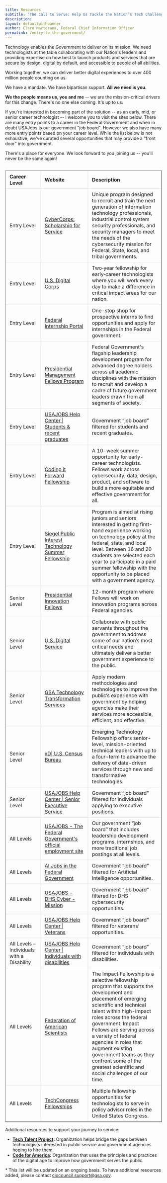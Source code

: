 ```yaml
---
title: Resources
subtitle: 'The Call to Serve: Help Us Tackle the Nation’s Tech Challenges'
description:
layout: defaultwithbanner
author: Clare Martorana, Federal Chief Information Officer
permalink: /entry-to-the-government/
---
```


Technology enables the Government to deliver on its mission. We need technologists at the table collaborating with our Nation's leaders and providing expertise on how best to launch products and services that are secure by design, digital by default, and accessible to people of all abilities.

Working together, we can deliver better digital experiences to over 400 million people counting on us.

We have a mandate. We have bipartisan support. **All we need is you.** 

**We the people means us, you and me** -- we are the mission-critical drivers for this change. There's no one else coming. It's up to us. 

If you're interested in becoming part of the solution -- as an early, mid, or senior career technologist -- I welcome you to visit the sites below. There are many entry points to a career in the Federal Government and when in doubt USAJobs is our government "job board". However we also have many more entry points based on your career level. While the list below is not exhaustive, we've curated several opportunities that may provide a "front door" into government.   

There's a place for everyone. We look forward to you joining us -- you'll never be the same again!

<div class="table-container">
    <table border="1" class="dataframe responsive-table" aria-label="Career Level & Job Listings">
  <thead>
    <tr style="text-align: right;">
      <th scope="col">Career Level</th>
      <th scope="col">Website</th>
      <th scope="col">Description</th>
    </tr>
  </thead>
  <tbody>
    <tr>
      <td>Entry Level</td>
      <td><a href="https://sfs.opm.gov/" aria-label="CyberCorps: Scholarship for Service, opens in a new window" target="_blank">CyberCorps: Scholarship for Service</a></td>
      <td>Unique program designed to recruit and train the next generation of information technology professionals, industrial control system security professionals, and security managers to meet the needs of the cybersecurity mission for Federal, State, local, and tribal governments.</td>
    </tr>
    <tr>
      <td>Entry Level</td>
      <td><a href="https://digitalcorps.gsa.gov/" aria-label="U.S. Digital Corps, opens in a new window" target="_blank">U.S. Digital Corps</a></td>
      <td>Two‑year fellowship for early‑career technologists where you will work every day to make a difference in critical impact areas for our nation.</td>
    </tr>
    <tr>
      <td>Entry Level</td>
      <td><a href="https://intern.usajobs.gov/Search/Results?hp=student&wt=15328&s=salary&sd=desc&p=1" aria-label="Federal Internship Portal, opens in a new window" target="_blank">Federal Internship Portal</a></td>
      <td>One-stop shop for prospective interns to find opportunities and apply for internships in the Federal government.</td>
    </tr>
    <tr>
      <td>Entry Level</td>
      <td><a href="https://www.pmf.gov/" aria-label="Presidential Management Fellows Program, opens in a new window" target="_blank">Presidential Management Fellows Program</a></td>
      <td>Federal Government's flagship leadership development program for advanced degree holders across all academic disciplines with the mission to recruit and develop a cadre of future government leaders drawn from all segments of society.</td>
    </tr>
    <tr>
      <td>Entry Level</td>
      <td><a href="https://www.usajobs.gov/Help/working-in-government/unique-hiring-paths/students/" aria-label="USAJOBS Help Center students & recent graduates, opens in a new window" target="_blank">USAJOBS Help Center | Students &amp; recent graduates</a></td>
      <td>Government “job board” filtered for students and recent graduates.</td>
    </tr>
    <tr>
      <td>Entry Level</td>
      <td><a href="https://www.codingitforward.com/fellowship" aria-label="Coding it Forward Fellowship, opens in a new window" target="_blank">Coding it Forward Fellowship</a></td>
      <td>A 10-week summer opportunity for early-career technologists. Fellows work across cybersecurity, data, design, product, and software to build a more equitable and effective government for all.</td>
    </tr>
    <tr>
      <td>Entry Level</td>
      <td><a href="https://citp.princeton.edu/programs/public-interest-technology-summer-fellowship/" aria-label="Siegel Public Interest Technology Summer Fellowship, opens in a new window" target="_blank">Siegel Public Interest Technology Summer Fellowship</a></td>
      <td>Program is aimed at rising juniors and seniors interested in getting first-hand experience working on technology policy at the federal, state, and local level.  Between 16 and 20 students are selected each year to participate in a paid summer fellowship with the opportunity to be placed with a government agency.</td>
    </tr>
    <tr>
      <td>Senior Level</td>
      <td><a href="https://presidentialinnovationfellows.gov/" aria-label="Presidential Innovation Fellows, opens in a new window" target="_blank">Presidential Innovation Fellows</a></td>
      <td>12-month program where Fellows will  work on innovation programs across Federal agencies.</td>
    </tr>
    <tr>
      <td>Senior Level</td>
      <td><a href="https://www.usds.gov/" aria-label="U.S. Digital Service, opens in a new window" target="_blank">U.S. Digital Service</a></td>
      <td>Collaborate with public servants throughout the government to address some of our nation’s most critical needs and ultimately deliver a better government experience to the public.</td>
    </tr>
    <tr>
      <td>Senior Level</td>
      <td><a href="https://join.tts.gsa.gov/" aria-label="GSA Technology Transformation Services, opens in a new window" target="_blank">GSA Technology Transformation Services</a></td>
      <td>Apply modern methodologies and technologies to improve the public’s experience with government by helping agencies make their services more accessible, efficient, and effective.</td>
    </tr>
    <tr>
      <td>Senior Level</td>
      <td><a href="https://www.xd.gov/" aria-label="xD| U.S. Census Bureau, opens in a new window" target="_blank">xD| U.S. Census Bureau</a></td>
      <td>Emerging Technology Fellowship offers senior-level, mission-oriented technical leaders with up to a four-term to advance the delivery of data-driven services through new and transformative technologies.</td>
    </tr>
    <tr>
      <td>Senior Level</td>
      <td><a href="https://www.usajobs.gov/Help/working-in-government/unique-hiring-paths/senior-executive-service/" aria-label="USAJOBS Help Center Senior Executive Service, opens in a new window" target="_blank">USAJOBS Help Center | Senior Executive Service</a></td>
      <td>Government “job board” filtered for individuals applying to executive positions.</td>
    </tr>
    <tr>
      <td>All Levels</td>
      <td><a href="https://www.usajobs.gov/" aria-label="USAJOBS - The Federal Government's official employment site, opens in a new window" target="_blank">USAJOBS - The Federal Government's official employment site</a></td>
      <td>Our government “job board” that includes leadership development programs, internships, and more traditional job postings at all levels.</td>
    </tr>
    <tr>
      <td>All Levels</td>
      <td><a href="https://ai.usajobs.gov/Search/Results?cmco=AI&s=relevance&sd=asc&p=1" aria-label="AI Jobs in the Federal Government, opens in a new window" target="_blank">AI Jobs in the Federal Government</a></td>
      <td>Government “job board” filtered for Artificial Intelligence opportunities.</td>
    </tr>
    <tr>
      <td>All Levels</td>
      <td><a href="https://dhscs.usajobs.gov/" aria-label="USAJOBS - DHS Cyber - Mission, opens in a new window" target="_blank">USAJOBS - DHS Cyber - Mission</a></td>
      <td>Government “job board” filtered for DHS cybersecurity opportunities.</td>
    </tr>
    <tr>
      <td>All Levels</td>
      <td><a href="https://www.usajobs.gov/Help/working-in-government/unique-hiring-paths/veterans/" aria-label="USAJOBS Help Center - Veterans, opens in a new window" target="_blank">USAJOBS Help Center | Veterans</a></td>
      <td>Government “job board” filtered for veterans’ opportunities.</td>
    </tr>
    <tr>
      <td>All Levels – Individuals with a Disability</td>
      <td><a href="https://www.usajobs.gov/Help/working-in-government/unique-hiring-paths/individuals-with-disabilities/" aria-label="USAJOBS Help Center - Individuals with disabilities, opens in a new window" target="_blank">USAJOBS Help Center | Individuals with disabilities</a></td>
      <td>Government “job board” filtered for individuals with disabilities.</td>
    </tr>
    <tr>
      <td>All Levels</td>
      <td><a href="https://fas.org/talent-hub/impact-fellowship/" aria-label="Federation of American Scientists, opens in a new window" target="_blank">Federation of American Scientists</a></td>
      <td>The Impact Fellowship is a selective fellowship program that supports the development and placement of emerging scientific and technical talent within high-impact roles across the federal government. Impact Fellows are serving across a variety of federal agencies in roles that augment existing government teams as they confront some of the greatest scientific and social challenges of our time.</td>
    </tr>
    <tr>
      <td>All Levels</td>
      <td><a href="https://www.techcongress.io/senior-congressional-innovation-fellows" aria-label="TechCongress Fellowships, opens in a new window" target="_blank">TechCongress Fellowships</a></td>
      <td>Multiple fellowship opportunities for technologists to serve in policy advisor roles in the United States Congress.</td>
    </tr>
  </tbody>
</table>

<p>Additional resources to support your journey to service:</p>
<ul>
  <li>
    <strong><a href="https://techtalentproject.org/" target="_blank">Tech Talent Project</a>:</strong> Organization helps bridge the gaps between technologists interested in public service and government agencies hoping to hire them.
  </li>
  <li>
    <strong><a href="https://codeforamerica.org/" target="_blank">Code for America</a>:</strong> Organization that uses the principles and practices of the digital age to improve how government serves the public.
  </li>
</ul>
<p>* This list will be updated on an ongoing basis. To have additional resources added, please contact <a href="mailto:ciocouncil.support@gsa.gov">ciocouncil.support@gsa.gov</a>.</p>
</div>

<meta name="viewport" content="width=device-width, initial-scale=1.0">

<style>
    .table-container {
        overflow-x: auto;
        margin-bottom: 2rem;
    }
    
    .responsive-table {
        width: 100%;
        border-collapse: collapse;
    }

    .responsive-table th, .responsive-table td {
        padding: 8px 12px;
        border: 1px solid #ddd;
        text-align: left;
    }
</style>

